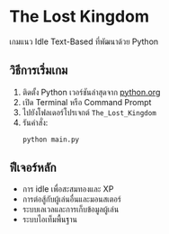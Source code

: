 # The Lost Kingdom

เกมแนว Idle Text-Based ที่พัฒนาด้วย Python

## วิธีการเริ่มเกม

1. ติดตั้ง Python เวอร์ชันล่าสุดจาก [python.org](https://www.python.org/)
2. เปิด Terminal หรือ Command Prompt
3. ไปยังโฟลเดอร์โปรเจกต์ `The_Lost_Kingdom`
4. รันคำสั่ง:
    ```bash
    python main.py
    ```

## ฟีเจอร์หลัก

- การ idle เพื่อสะสมทองและ XP
- การต่อสู้กับผู้เล่นอื่นและมอนสเตอร์
- ระบบเลเวลและการเก็บข้อมูลผู้เล่น
- ระบบไอเท็มพื้นฐาน
